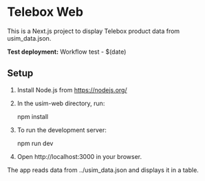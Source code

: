 # Telebox Web

This is a Next.js project to display Telebox product data from usim_data.json.

**Test deployment:** Workflow test - $(date)

## Setup

1. Install Node.js from https://nodejs.org/

2. In the usim-web directory, run:

   npm install

3. To run the development server:

   npm run dev

4. Open http://localhost:3000 in your browser.

The app reads data from ../usim_data.json and displays it in a table.